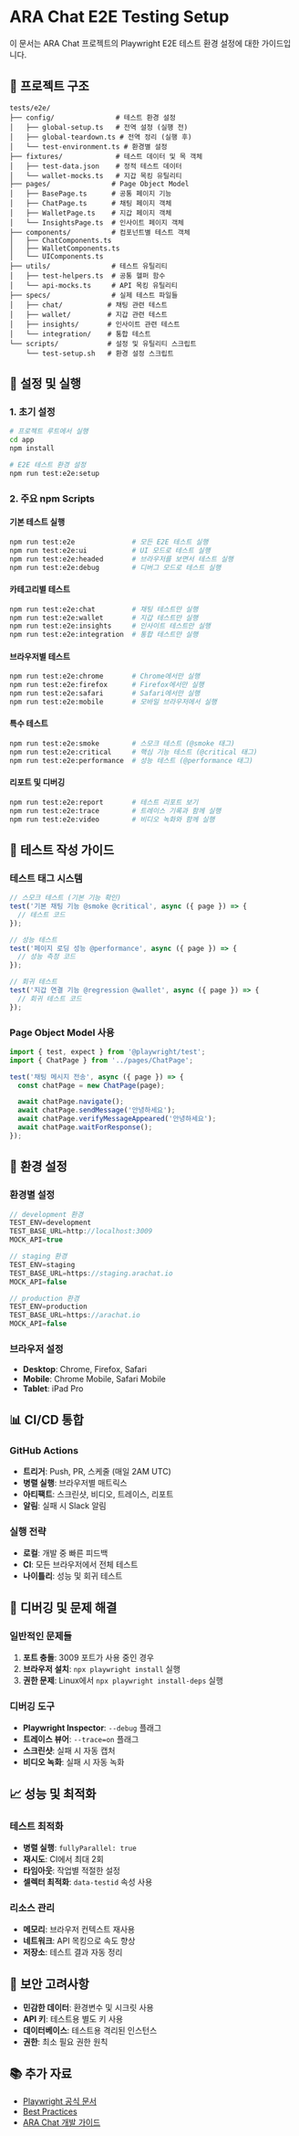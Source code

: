 # ARA Chat E2E Testing Setup

이 문서는 ARA Chat 프로젝트의 Playwright E2E 테스트 환경 설정에 대한 가이드입니다.

## 📁 프로젝트 구조

```
tests/e2e/
├── config/               # 테스트 환경 설정
│   ├── global-setup.ts   # 전역 설정 (실행 전)
│   ├── global-teardown.ts # 전역 정리 (실행 후)
│   └── test-environment.ts # 환경별 설정
├── fixtures/             # 테스트 데이터 및 목 객체
│   ├── test-data.json    # 정적 테스트 데이터
│   └── wallet-mocks.ts   # 지갑 목킹 유틸리티
├── pages/               # Page Object Model
│   ├── BasePage.ts      # 공통 페이지 기능
│   ├── ChatPage.ts      # 채팅 페이지 객체
│   ├── WalletPage.ts    # 지갑 페이지 객체
│   └── InsightsPage.ts  # 인사이트 페이지 객체
├── components/          # 컴포넌트별 테스트 객체
│   ├── ChatComponents.ts
│   ├── WalletComponents.ts
│   └── UIComponents.ts
├── utils/               # 테스트 유틸리티
│   ├── test-helpers.ts  # 공통 헬퍼 함수
│   └── api-mocks.ts     # API 목킹 유틸리티
├── specs/               # 실제 테스트 파일들
│   ├── chat/           # 채팅 관련 테스트
│   ├── wallet/         # 지갑 관련 테스트
│   ├── insights/       # 인사이트 관련 테스트
│   └── integration/    # 통합 테스트
└── scripts/            # 설정 및 유틸리티 스크립트
    └── test-setup.sh   # 환경 설정 스크립트
```

## 🚀 설정 및 실행

### 1. 초기 설정

```bash
# 프로젝트 루트에서 실행
cd app
npm install

# E2E 테스트 환경 설정
npm run test:e2e:setup
```

### 2. 주요 npm Scripts

#### 기본 테스트 실행
```bash
npm run test:e2e              # 모든 E2E 테스트 실행
npm run test:e2e:ui           # UI 모드로 테스트 실행
npm run test:e2e:headed       # 브라우저를 보면서 테스트 실행
npm run test:e2e:debug        # 디버그 모드로 테스트 실행
```

#### 카테고리별 테스트
```bash
npm run test:e2e:chat         # 채팅 테스트만 실행
npm run test:e2e:wallet       # 지갑 테스트만 실행
npm run test:e2e:insights     # 인사이트 테스트만 실행
npm run test:e2e:integration  # 통합 테스트만 실행
```

#### 브라우저별 테스트
```bash
npm run test:e2e:chrome       # Chrome에서만 실행
npm run test:e2e:firefox      # Firefox에서만 실행
npm run test:e2e:safari       # Safari에서만 실행
npm run test:e2e:mobile       # 모바일 브라우저에서 실행
```

#### 특수 테스트
```bash
npm run test:e2e:smoke        # 스모크 테스트 (@smoke 태그)
npm run test:e2e:critical     # 핵심 기능 테스트 (@critical 태그)
npm run test:e2e:performance  # 성능 테스트 (@performance 태그)
```

#### 리포트 및 디버깅
```bash
npm run test:e2e:report       # 테스트 리포트 보기
npm run test:e2e:trace        # 트레이스 기록과 함께 실행
npm run test:e2e:video        # 비디오 녹화와 함께 실행
```

## 🎯 테스트 작성 가이드

### 테스트 태그 시스템

```typescript
// 스모크 테스트 (기본 기능 확인)
test('기본 채팅 기능 @smoke @critical', async ({ page }) => {
  // 테스트 코드
});

// 성능 테스트
test('페이지 로딩 성능 @performance', async ({ page }) => {
  // 성능 측정 코드
});

// 회귀 테스트
test('지갑 연결 기능 @regression @wallet', async ({ page }) => {
  // 회귀 테스트 코드
});
```

### Page Object Model 사용

```typescript
import { test, expect } from '@playwright/test';
import { ChatPage } from '../pages/ChatPage';

test('채팅 메시지 전송', async ({ page }) => {
  const chatPage = new ChatPage(page);

  await chatPage.navigate();
  await chatPage.sendMessage('안녕하세요');
  await chatPage.verifyMessageAppeared('안녕하세요');
  await chatPage.waitForResponse();
});
```

## 🔧 환경 설정

### 환경별 설정

```typescript
// development 환경
TEST_ENV=development
TEST_BASE_URL=http://localhost:3009
MOCK_API=true

// staging 환경
TEST_ENV=staging
TEST_BASE_URL=https://staging.arachat.io
MOCK_API=false

// production 환경
TEST_ENV=production
TEST_BASE_URL=https://arachat.io
MOCK_API=false
```

### 브라우저 설정

- **Desktop**: Chrome, Firefox, Safari
- **Mobile**: Chrome Mobile, Safari Mobile
- **Tablet**: iPad Pro

## 📊 CI/CD 통합

### GitHub Actions

- **트리거**: Push, PR, 스케줄 (매일 2AM UTC)
- **병렬 실행**: 브라우저별 매트릭스
- **아티팩트**: 스크린샷, 비디오, 트레이스, 리포트
- **알림**: 실패 시 Slack 알림

### 실행 전략

- **로컬**: 개발 중 빠른 피드백
- **CI**: 모든 브라우저에서 전체 테스트
- **나이틀리**: 성능 및 회귀 테스트

## 🐛 디버깅 및 문제 해결

### 일반적인 문제들

1. **포트 충돌**: 3009 포트가 사용 중인 경우
2. **브라우저 설치**: `npx playwright install` 실행
3. **권한 문제**: Linux에서 `npx playwright install-deps` 실행

### 디버깅 도구

- **Playwright Inspector**: `--debug` 플래그
- **트레이스 뷰어**: `--trace=on` 플래그
- **스크린샷**: 실패 시 자동 캡처
- **비디오 녹화**: 실패 시 자동 녹화

## 📈 성능 및 최적화

### 테스트 최적화

- **병렬 실행**: `fullyParallel: true`
- **재시도**: CI에서 최대 2회
- **타임아웃**: 작업별 적절한 설정
- **셀렉터 최적화**: `data-testid` 속성 사용

### 리소스 관리

- **메모리**: 브라우저 컨텍스트 재사용
- **네트워크**: API 목킹으로 속도 향상
- **저장소**: 테스트 결과 자동 정리

## 🔐 보안 고려사항

- **민감한 데이터**: 환경변수 및 시크릿 사용
- **API 키**: 테스트용 별도 키 사용
- **데이터베이스**: 테스트용 격리된 인스턴스
- **권한**: 최소 필요 권한 원칙

## 📚 추가 자료

- [Playwright 공식 문서](https://playwright.dev/)
- [Best Practices](https://playwright.dev/docs/best-practices)
- [ARA Chat 개발 가이드](../../../CLAUDE.md)